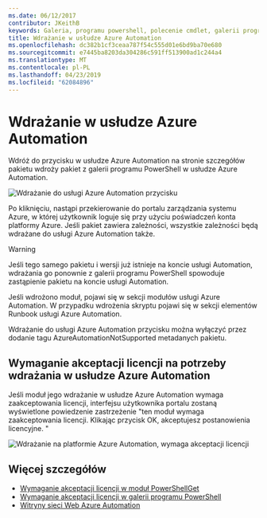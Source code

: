 ```yaml
---
ms.date: 06/12/2017
contributor: JKeithB
keywords: Galeria, programu powershell, polecenie cmdlet, galerii programu PowerShell
title: Wdrażanie w usłudze Azure Automation
ms.openlocfilehash: dc382b1cf3ceaa787f54c555d01e6bd9ba70e680
ms.sourcegitcommit: e7445ba8203da304286c591ff513900ad1c244a4
ms.translationtype: MT
ms.contentlocale: pl-PL
ms.lasthandoff: 04/23/2019
ms.locfileid: "62084896"
---
```

# <a name="deploy-to-azure-automation"></a>Wdrażanie w usłudze Azure Automation

Wdróż do przycisku w usłudze Azure Automation na stronie szczegółów pakietu wdroży pakiet z galerii programu PowerShell w usłudze Azure Automation.

![Wdrażanie do usługi Azure Automation przycisku](../../Images/DeployToAzureAutomationButton.png)

Po kliknięciu, nastąpi przekierowanie do portalu zarządzania systemu Azure, w której użytkownik loguje się przy użyciu poświadczeń konta platformy Azure.
Jeśli pakiet zawiera zależności, wszystkie zależności będą wdrażane do usługi Azure Automation także.

> [!WARNING]
> Jeśli tego samego pakietu i wersji już istnieje na koncie usługi Automation, wdrażania go ponownie z galerii programu PowerShell spowoduje zastąpienie pakietu na koncie usługi Automation.

Jeśli wdrożono moduł, pojawi się w sekcji modułów usługi Azure Automation.  W przypadku wdrożenia skryptu pojawi się w sekcji elementów Runbook usługi Azure Automation.

Wdrażanie do usługi Azure Automation przycisku można wyłączyć przez dodanie tagu AzureAutomationNotSupported metadanych pakietu.

## <a name="require-license-acceptance-on-deploy-to-azure-automation"></a>Wymaganie akceptacji licencji na potrzeby wdrażania w usłudze Azure Automation

Jeśli moduł jego wdrażanie w usłudze Azure Automation wymaga zaakceptowania licencji, interfejsu użytkownika portalu zostaną wyświetlone powiedzenie zastrzeżenie "ten moduł wymaga zaakceptowania licencji. Klikając przycisk OK, akceptujesz postanowienia licencyjne. "

![Wdrażanie na platformie Azure Automation, wymaga akceptacji licencji](../../Images/DeployToAzureAutomationRequireLicenseAcceptanceDisclaimer.png)

## <a name="more-details"></a>Więcej szczegółów

- [Wymaganie akceptacji licencji w moduł PowerShellGet](../../concepts/module-license-acceptance.md)
- [Wymaganie akceptacji licencji w galerii programu PowerShell](packages-that-require-license-acceptance.md)
- [Witryny sieci Web Azure Automation](http://azure.microsoft.com/services/automation/)
